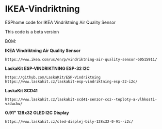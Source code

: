 # IKEA-Vindriktning
ESPhome code for IKEA Vindriktning Air Quality Sensor

This code is a beta version

BOM:

**IKEA Vindriktning Air Quality Sensor**
  
    https://www.ikea.com/us/en/p/vindriktning-air-quality-sensor-60515911/
    
**LaskaKit ESP-VINDRIKTNING ESP-32 I2C**
  
    https://github.com/LaskaKit/ESP-Vindriktning
    https://www.laskakit.cz/laskakit-esp-vindriktning-esp-32-i2c/
    
**LaskaKit SCD41**
  
    https://www.laskakit.cz/laskakit-scd41-senzor-co2--teploty-a-vlhkosti-vzduchu/
    
**0.91" 128x32 OLED I2C Display**
  
    https://www.laskakit.cz/oled-displej-bily-128x32-0-91--i2c/
